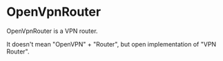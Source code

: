 # OpenVpnRouter
OpenVpnRouter is a VPN router. 

It doesn't mean "OpenVPN" + "Router", but open implementation of "VPN Router".
